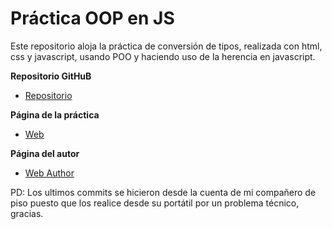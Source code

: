 # Práctica OOP en JS

Este repositorio aloja la práctica de conversión de tipos, realizada con html, css y javascript, usando POO y haciendo uso de la herencia en javascript.


**Repositorio GitHuB**

* [Repositorio](https://github.com/ULL-ESIT-GRADOII-PL/eliminacion-del-switch-eduardo-y-javier)

**Página de la práctica**

* [Web](http://ull-esit-gradoii-pl.github.io/eliminacion-del-switch-eduardo-y-javier/)

**Página del autor**

* [Web Author](eduardobritosan.github.io)

PD: Los ultimos commits se hicieron desde la cuenta de mi compañero de piso puesto que los realice desde su portátil por un problema técnico, gracias.
